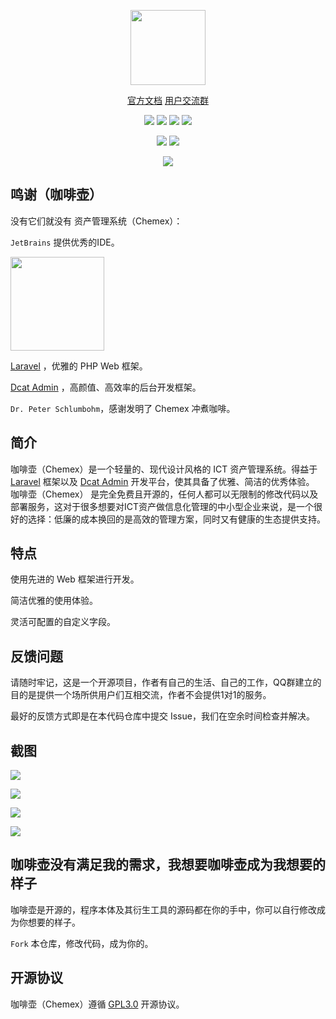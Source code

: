 <p align="center">
    <img src="https://tva1.sinaimg.cn/large/008eGmZEly1gov9jz5uk9j30n10zawfd.jpg" width="120"/>
</p>

<p align="center">
    <a href="http://chemex-docs.celaraze.com:20002/">官方文档</a>
    <a href="https://jq.qq.com/?_wv=1027&k=tnV2HCWU">用户交流群</a>
</p>

<p align="center">
    <img src="https://img.shields.io/badge/Latest Release-3.5.3.1-orange" />
    <img src="https://img.shields.io/badge/PHP-8+-green" />
    <img src="https://img.shields.io/badge/MySQL-5.7+-blueviolet" />
    <img src="https://img.shields.io/badge/License-GPL3.0-blue" />
</p>

<p align="center">
    <img src="https://travis-ci.com/Celaraze/Chemex.svg?branch=gesha" />
    <img src="https://app.fossa.com/api/projects/git%2Bgithub.com%2FCelaraze%2FChemex.svg?type=shield" />
</p>

<p align="center">
    <img src="https://app.fossa.com/api/projects/git%2Bgithub.com%2FCelaraze%2FChemex.svg?type=large" />
</p>

## 鸣谢（咖啡壶）

没有它们就没有 资产管理系统（Chemex）：

`JetBrains` 提供优秀的IDE。

<a href="https://www.jetbrains.com/?from=Chemex" target="_blank">
<img src="https://tva1.sinaimg.cn/large/008eGmZEly1gov9g3tzrnj30u00wj0tn.jpg" width="150"/>
</a>

[Laravel](https://laravel.com) ，优雅的 PHP Web 框架。

[Dcat Admin](https://dcatadmin.com) ，高颜值、高效率的后台开发框架。

`Dr. Peter Schlumbohm`，感谢发明了 Chemex 冲煮咖啡。

## 简介

咖啡壶（Chemex）是一个轻量的、现代设计风格的 ICT 资产管理系统。得益于 [Laravel](https://laravel.com/) 框架以及 [Dcat Admin](https://dcatadmin.com)
开发平台，使其具备了优雅、简洁的优秀体验。 咖啡壶（Chemex）
是完全免费且开源的，任何人都可以无限制的修改代码以及部署服务，这对于很多想要对ICT资产做信息化管理的中小型企业来说，是一个很好的选择：低廉的成本换回的是高效的管理方案，同时又有健康的生态提供支持。

## 特点

使用先进的 Web 框架进行开发。

简洁优雅的使用体验。

灵活可配置的自定义字段。

## 反馈问题

请随时牢记，这是一个开源项目，作者有自己的生活、自己的工作，QQ群建立的目的是提供一个场所供用户们互相交流，作者不会提供1对1的服务。

最好的反馈方式即是在本代码仓库中提交 Issue，我们在空余时间检查并解决。

## 截图

![](https://tva1.sinaimg.cn/large/008eGmZEly1gov9d2pjiaj31lt0u0408.jpg)

![](https://tva1.sinaimg.cn/large/008eGmZEly1gov9csj82yj31lt0u0wgn.jpg)

![](https://tva1.sinaimg.cn/large/008eGmZEly1gov9d07mxfj314d0u0q5e.jpg)

![](https://tva1.sinaimg.cn/large/008eGmZEly1gov9cwrlz4j30ua0u0q63.jpg)

## 咖啡壶没有满足我的需求，我想要咖啡壶成为我想要的样子

咖啡壶是开源的，程序本体及其衍生工具的源码都在你的手中，你可以自行修改成为你想要的样子。

`Fork` 本仓库，修改代码，成为你的。

## 开源协议

咖啡壶（Chemex）遵循 [GPL3.0](https://www.gnu.org/licenses/gpl-3.0.html) 开源协议。
